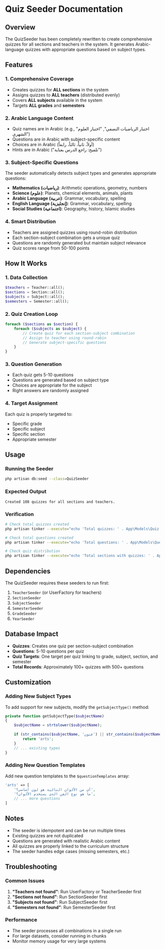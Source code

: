 # Quiz Seeder Documentation

## Overview
The QuizSeeder has been completely rewritten to create comprehensive quizzes for all sections and teachers in the system. It generates Arabic-language quizzes with appropriate questions based on subject types.

## Features

### 1. **Comprehensive Coverage**
- Creates quizzes for **ALL sections** in the system
- Assigns quizzes to **ALL teachers** (distributed evenly)
- Covers **ALL subjects** available in the system
- Targets **ALL grades** and **semesters**

### 2. **Arabic Language Content**
- Quiz names are in Arabic (e.g., "اختبار الرياضيات النصفي", "اختبار العلوم الشهري")
- Questions are in Arabic with subject-specific content
- Choices are in Arabic (أولاً، ثانياً، ثالثاً، رابعاً)
- Hints are in Arabic ("تلميح: راجع الدرس بعناية")

### 3. **Subject-Specific Questions**
The seeder automatically detects subject types and generates appropriate questions:

- **Mathematics (رياضيات)**: Arithmetic operations, geometry, numbers
- **Science (علوم)**: Planets, chemical elements, animals, plants
- **Arabic Language (عربية)**: Grammar, vocabulary, spelling
- **English Language (إنجليزية)**: Grammar, vocabulary, spelling
- **Social Studies (اجتماعية)**: Geography, history, Islamic studies

### 4. **Smart Distribution**
- Teachers are assigned quizzes using round-robin distribution
- Each section-subject combination gets a unique quiz
- Questions are randomly generated but maintain subject relevance
- Quiz scores range from 50-100 points

## How It Works

### 1. **Data Collection**
```php
$teachers = Teacher::all();
$sections = Section::all();
$subjects = Subject::all();
$semesters = Semester::all();
```

### 2. **Quiz Creation Loop**
```php
foreach ($sections as $section) {
    foreach ($subjects as $subject) {
        // Create quiz for each section-subject combination
        // Assign to teacher using round-robin
        // Generate subject-specific questions
    }
}
```

### 3. **Question Generation**
- Each quiz gets 5-10 questions
- Questions are generated based on subject type
- Choices are appropriate for the subject
- Right answers are randomly assigned

### 4. **Target Assignment**
Each quiz is properly targeted to:
- Specific grade
- Specific subject
- Specific section
- Appropriate semester

## Usage

### Running the Seeder
```bash
php artisan db:seed --class=QuizSeeder
```

### Expected Output
```
Created 108 quizzes for all sections and teachers.
```

### Verification
```bash
# Check total quizzes created
php artisan tinker --execute="echo 'Total quizzes: ' . App\Models\Quiz::count();"

# Check total questions created
php artisan tinker --execute="echo 'Total questions: ' . App\Models\Question::count();"

# Check quiz distribution
php artisan tinker --execute="echo 'Total sections with quizzes: ' . App\Models\QuizTarget::distinct('section_id')->count('section_id');"
```

## Dependencies

The QuizSeeder requires these seeders to run first:
1. `TeacherSeeder` (or UserFactory for teachers)
2. `SectionSeeder`
3. `SubjectSeeder`
4. `SemesterSeeder`
5. `GradeSeeder`
6. `YearSeeder`

## Database Impact

- **Quizzes**: Creates one quiz per section-subject combination
- **Questions**: 5-10 questions per quiz
- **Quiz Targets**: One target per quiz linking to grade, subject, section, and semester
- **Total Records**: Approximately 100+ quizzes with 500+ questions

## Customization

### Adding New Subject Types
To add support for new subjects, modify the `getSubjectType()` method:

```php
private function getSubjectType($subjectName)
{
    $subjectName = strtolower($subjectName);
    
    if (str_contains($subjectName, 'فنون') || str_contains($subjectName, 'arts')) {
        return 'arts';
    }
    // ... existing types
}
```

### Adding New Question Templates
Add new question templates to the `$questionTemplates` array:

```php
'arts' => [
    'أي من الألوان التالية هو لون أساسي؟',
    'ما هو نوع الفن الذي يستخدم الألوان؟',
    // ... more questions
]
```

## Notes

- The seeder is idempotent and can be run multiple times
- Existing quizzes are not duplicated
- Questions are generated with realistic Arabic content
- All quizzes are properly linked to the curriculum structure
- The seeder handles edge cases (missing semesters, etc.)

## Troubleshooting

### Common Issues

1. **"Teachers not found"**: Run UserFactory or TeacherSeeder first
2. **"Sections not found"**: Run SectionSeeder first
3. **"Subjects not found"**: Run SubjectSeeder first
4. **"Semesters not found"**: Run SemesterSeeder first

### Performance
- The seeder processes all combinations in a single run
- For large datasets, consider running in chunks
- Monitor memory usage for very large systems
